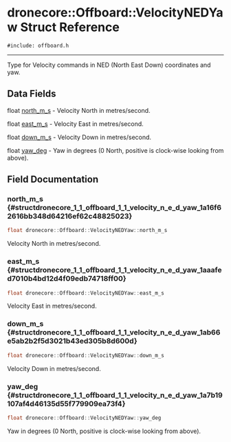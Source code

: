 # dronecore::Offboard::VelocityNEDYaw Struct Reference
`#include: offboard.h`

----


Type for Velocity commands in NED (North East Down) coordinates and yaw. 


## Data Fields


 float [north_m_s](#structdronecore_1_1_offboard_1_1_velocity_n_e_d_yaw_1a16f62616bb348d64216ef62c48825023) - Velocity North in metres/second.


 float [east_m_s](#structdronecore_1_1_offboard_1_1_velocity_n_e_d_yaw_1aaafed7010b4bd12d4f09edb74718ff00) - Velocity East in metres/second.


 float [down_m_s](#structdronecore_1_1_offboard_1_1_velocity_n_e_d_yaw_1ab66e5ab2b2f5d3021b43ed305b8d600d) - Velocity Down in metres/second.


 float [yaw_deg](#structdronecore_1_1_offboard_1_1_velocity_n_e_d_yaw_1a7b19107af4d46135d55f779909ea73f4) - Yaw in degrees (0 North, positive is clock-wise looking from above).


## Field Documentation


### north_m_s {#structdronecore_1_1_offboard_1_1_velocity_n_e_d_yaw_1a16f62616bb348d64216ef62c48825023}

```cpp
float dronecore::Offboard::VelocityNEDYaw::north_m_s
```


Velocity North in metres/second.


### east_m_s {#structdronecore_1_1_offboard_1_1_velocity_n_e_d_yaw_1aaafed7010b4bd12d4f09edb74718ff00}

```cpp
float dronecore::Offboard::VelocityNEDYaw::east_m_s
```


Velocity East in metres/second.


### down_m_s {#structdronecore_1_1_offboard_1_1_velocity_n_e_d_yaw_1ab66e5ab2b2f5d3021b43ed305b8d600d}

```cpp
float dronecore::Offboard::VelocityNEDYaw::down_m_s
```


Velocity Down in metres/second.


### yaw_deg {#structdronecore_1_1_offboard_1_1_velocity_n_e_d_yaw_1a7b19107af4d46135d55f779909ea73f4}

```cpp
float dronecore::Offboard::VelocityNEDYaw::yaw_deg
```


Yaw in degrees (0 North, positive is clock-wise looking from above).

